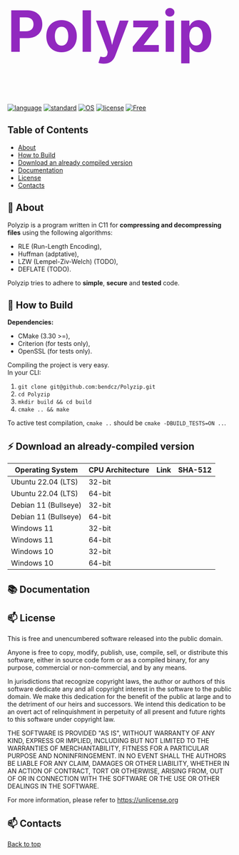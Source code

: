 <a name="top"></a>

<h1 style="color: #9128bfff; font-size: 8rem;">Polyzip</h1>

[![language](https://img.shields.io/badge/language-C-blue)]()
[![standard](https://img.shields.io/badge/C_Standard-C11-blue)]()
[![OS](https://img.shields.io/badge/OS-linux,_windows-blue)]()
[![license](https://img.shields.io/badge/license-Unlicense-brightbreen)]()
[![Free](https://img.shields.io/badge/free-brightgreen)](#-license)

## Table of Contents
- [About](#-about)
- [How to Build](#-how-to-build)
- [Download an already compiled version](#-download-an-already-compiled-version)
- [Documentation](#-documentation)
- [License](#-license)
- [Contacts](#-contacts)

## 🚀 About

Polyzip is a program written in C11 for **compressing and decompressing files** using the following algorithms:

- RLE (Run-Length Encoding),
- Huffman (adptative),
- LZW (Lempel-Ziv-Welch) (TODO),
- DEFLATE (TODO).

Polyzip tries to adhere to **simple**, **secure** and **tested** code.

## 🔨 How to Build

**Dependencies:**

- CMake (3.30 >=),
- Criterion (for tests only),
- OpenSSL (for tests only).

Compiling the project is very easy.  
In your CLI:

1. `git clone git@github.com:bendcz/Polyzip.git`
2. `cd Polyzip`
3. `mkdir build && cd build`
4. `cmake .. && make`

To active test compilation, `cmake ..` should be `cmake -DBUILD_TESTS=ON ..`.

## ⚡ Download an already-compiled version

| Operating System | CPU Architecture | Link | SHA-512 |
| ---------------- | ---------------- | ---- | ------- |
| Ubuntu 22.04 (LTS) | 32-bit         |      |         |
| Ubuntu 22.04 (LTS) | 64-bit         |      |         |
| Debian 11 (Bullseye) | 32-bit       |      |         |
| Debian 11 (Bullseye)  | 64-bit      |      |         |
| Windows 11       | 32-bit           |      |         |
| Windows 11       | 64-bit           |      |         |
| Windows 10       | 32-bit           |      |         |
| Windows 10       | 64-bit           |      |         |

## 📚 Documentation

## 📫 License

This is free and unencumbered software released into the public domain.

Anyone is free to copy, modify, publish, use, compile, sell, or
distribute this software, either in source code form or as a compiled
binary, for any purpose, commercial or non-commercial, and by any
means.

In jurisdictions that recognize copyright laws, the author or authors
of this software dedicate any and all copyright interest in the
software to the public domain. We make this dedication for the benefit
of the public at large and to the detriment of our heirs and
successors. We intend this dedication to be an overt act of
relinquishment in perpetuity of all present and future rights to this
software under copyright law.

THE SOFTWARE IS PROVIDED "AS IS", WITHOUT WARRANTY OF ANY KIND,
EXPRESS OR IMPLIED, INCLUDING BUT NOT LIMITED TO THE WARRANTIES OF
MERCHANTABILITY, FITNESS FOR A PARTICULAR PURPOSE AND NONINFRINGEMENT.
IN NO EVENT SHALL THE AUTHORS BE LIABLE FOR ANY CLAIM, DAMAGES OR
OTHER LIABILITY, WHETHER IN AN ACTION OF CONTRACT, TORT OR OTHERWISE,
ARISING FROM, OUT OF OR IN CONNECTION WITH THE SOFTWARE OR THE USE OR
OTHER DEALINGS IN THE SOFTWARE.

For more information, please refer to <https://unlicense.org>

## 📫 Contacts


[Back to top](#top)